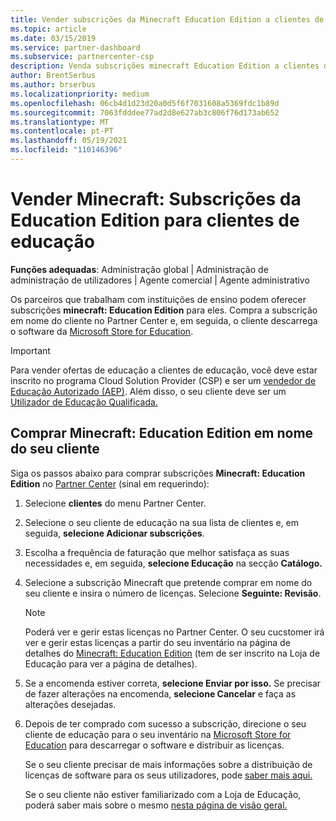```yaml
---
title: Vender subscrições da Minecraft Education Edition a clientes de educação
ms.topic: article
ms.date: 03/15/2019
ms.service: partner-dashboard
ms.subservice: partnercenter-csp
description: Venda subscrições minecraft Education Edition a clientes de educação qualificada que podem depois descarregá-las da Microsoft Education Store.
author: BrentSerbus
ms.author: brserbus
ms.localizationpriority: medium
ms.openlocfilehash: 06cb4d1d23d20a0d5f6f7031608a5369fdc1b89d
ms.sourcegitcommit: 7063fdddee77ad2d8e627ab3c806f76d173ab652
ms.translationtype: MT
ms.contentlocale: pt-PT
ms.lasthandoff: 05/19/2021
ms.locfileid: "110146396"
---
```

# <a name="sell-minecraft-education-edition-subscriptions-to-education-customers"></a>Vender Minecraft: Subscrições da Education Edition para clientes de educação

**Funções adequadas**: Administração global | Administração de administração de utilizadores | Agente comercial | Agente administrativo

Os parceiros que trabalham com instituições de ensino podem oferecer subscrições **minecraft: Education Edition** para eles. Compra a subscrição em nome do cliente no Partner Center e, em seguida, o cliente descarrega o software da [Microsoft Store for Education](https://educationstore.microsoft.com). 

>[!IMPORTANT]
>Para vender ofertas de educação a clientes de educação, você deve estar inscrito no programa Cloud Solution Provider (CSP) e ser um [vendedor de Educação Autorizado (AEP)](https://www.mepn.com). Além disso, o seu cliente deve ser um [Utilizador de Educação Qualificada.](https://www.microsoftvolumelicensing.com/DocumentSearch.aspx?Mode=3&DocumentTypeId=7)  

 
## <a name="buy-minecraft-education-edition-on-behalf-of-your-customer"></a>Comprar **Minecraft: Education Edition** em nome do seu cliente

Siga os passos abaixo para comprar subscrições **Minecraft: Education Edition** no [Partner Center](https://partnercenter.microsoft.com/pcv/dashboard/overview
) (sinal em requerindo):

  1.  Selecione **clientes** do menu Partner Center.
  
  2.  Selecione o seu cliente de educação na sua lista de clientes e, em seguida, **selecione Adicionar subscrições**.
  
  3.  Escolha a frequência de faturação que melhor satisfaça as suas necessidades e, em seguida, **selecione Educação** na secção **Catálogo.**

  4.  Selecione a subscrição Minecraft que pretende comprar em nome do seu cliente e insira o número de licenças. Selecione **Seguinte: Revisão**.

      >[!NOTE]
      >Poderá ver e gerir estas licenças no Partner Center. O seu cucstomer irá ver e gerir estas licenças a partir do seu inventário na página de detalhes do [Minecraft: Education Edition](https://educationstore.microsoft.com/store/details/minecraft-education-edition/9nblggh4r2r6) (tem de ser inscrito na Loja de Educação para ver a página de detalhes). 

  5.  Se a encomenda estiver correta, **selecione Enviar por isso.** Se precisar de fazer alterações na encomenda, **selecione Cancelar** e faça as alterações desejadas.   

  6.  Depois de ter comprado com sucesso a subscrição, direcione o seu cliente de educação para o seu inventário na [Microsoft Store for Education](https://educationstore.microsoft.com) para descarregar o software e distribuir as licenças.

      Se o seu cliente precisar de mais informações sobre a distribuição de licenças de software para os seus utilizadores, pode [saber mais aqui.](/education/windows/school-get-minecraft#distribute-minecraft)  
  
      Se o seu cliente não estiver familiarizado com a Loja de Educação, poderá saber mais sobre o mesmo [nesta página de visão geral.](/microsoft-store/windows-store-for-business-overview)  

